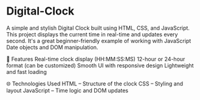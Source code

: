 # Digital-Clock
A simple and stylish Digital Clock built using HTML, CSS, and JavaScript. This project displays the current time in real-time and updates every second. It's a great beginner-friendly example of working with JavaScript Date objects and DOM manipulation.

🧩 Features
Real-time clock display (HH:MM:SS:MS)
12-hour or 24-hour format (can be customized)
Smooth UI with responsive design
Lightweight and fast loading

🌐 Technologies Used
HTML – Structure of the clock
CSS – Styling and layout
JavaScript – Time logic and DOM updates
